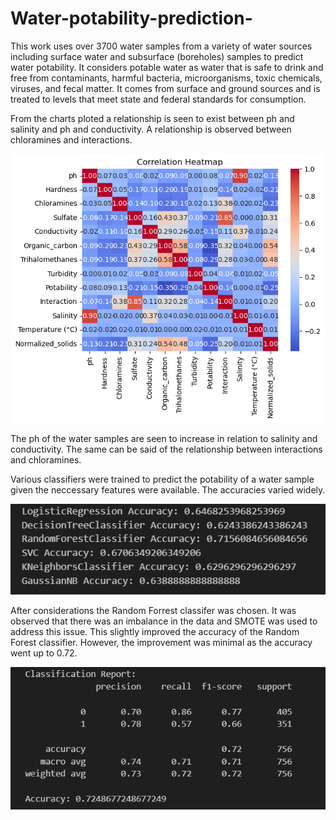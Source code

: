 # Water-potability-prediction-
This work uses over 3700 water samples from a variety of water sources including surface water and subsurface (boreholes) samples to predict water potability. It considers potable water as water that is safe to drink and free from contaminants, harmful bacteria, microorganisms, toxic chemicals, viruses, and fecal matter. It comes from surface and ground sources and is treated to levels that meet state and federal standards for consumption.

 From the charts ploted a relationship is seen to exist between ph and salinity and ph and conductivity. A relationship is observed between chloramines and interactions.

 ![Alt text](image.png)


 The ph of the water samples are seen to increase in relation to salinity and conductivity. The same can be said of the relationship between interactions and chloramines.

 Various classifiers were trained to predict the potability of a water sample given the neccessary features were available. The accuracies varied widely.

![Alt text](accuracy_water_potability.png)
 

After considerations the Random Forrest classifer was chosen. It was observed that there was an imbalance in the data and SMOTE was used to address this issue. This slightly improved the accuracy of the Random Forest classifier. However, the improvement was minimal as the accuracy went up to 0.72.

![Alt text](classreport_RF_waterpot.png)


